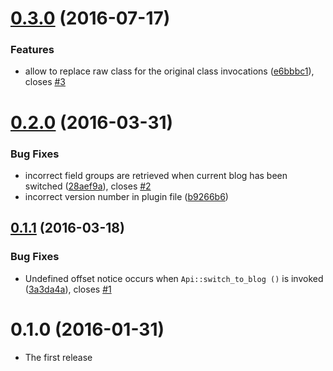 <a name="0.3.0"></a>
# [0.3.0](https://github.com/devaloka/cfs-network-support/compare/v0.2.0...v0.3.0) (2016-07-17)


### Features

* allow to replace raw class for the original class invocations ([e6bbbc1](https://github.com/devaloka/cfs-network-support/commit/e6bbbc1)), closes [#3](https://github.com/devaloka/cfs-network-support/issues/3)



<a name="0.2.0"></a>
# [0.2.0](https://github.com/devaloka/cfs-network-support/compare/v0.1.1...v0.2.0) (2016-03-31)


### Bug Fixes

* incorrect field groups are retrieved when current blog has been switched ([28aef9a](https://github.com/devaloka/cfs-network-support/commit/28aef9a)), closes [#2](https://github.com/devaloka/cfs-network-support/issues/2)
* incorrect version number in plugin file ([b9266b6](https://github.com/devaloka/cfs-network-support/commit/b9266b6))



<a name="0.1.1"></a>
## [0.1.1](https://github.com/devaloka/cfs-network-support/compare/v0.1.0...v0.1.1) (2016-03-18)


### Bug Fixes

* Undefined offset notice occurs when `Api::switch_to_blog ()` is invoked ([3a3da4a](https://github.com/devaloka/cfs-network-support/commit/3a3da4a)), closes [#1](https://github.com/devaloka/cfs-network-support/issues/1)



<a name="0.1.0"></a>
# 0.1.0 (2016-01-31)

* The first release

